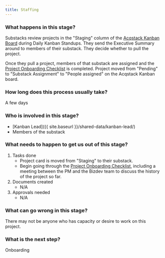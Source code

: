 ```yaml
---
title: Staffing
---
```


### What happens in this stage?
Substacks review projects in the "Staging" column of the 
[Acqstack Kanban Board](https://docs.google.com/spreadsheets/d/1KbMQvkggVjBvFpdTqrP4Qu3Rjekaavoh_9FRfAecI24/edit?pli=1#gid=0) during Daily Kanban Standups. They send the Executive Summary around to members of their substack. They decide whether to pull the project.

Once they pull a project, members of that substack are assigned and the [Project Onboarding Checklist](https://docs.google.com/document/d/1AXDLCLU3Fzp5iCASmdOM8hPU2kU0eQhGE3RmHgEBEU0/edit) is completed. Project moved from "Pending" to "Substack Assignment" to "People assigned" on the Acqstack Kanban board.

### How long does this process usually take?
A few days

### Who is involved in this stage?

- [Kanban Lead]({{ site.baseurl }}/shared-data/kanban-lead/)
- Members of the substack

### What needs to happen to get us out of this stage? 
1. Tasks done
	- Project card is moved from "Staging" to their substack.
	- Begin going through the [Project Onboarding Checklist](https://docs.google.com/document/d/1AXDLCLU3Fzp5iCASmdOM8hPU2kU0eQhGE3RmHgEBEU0/edit), including a meeting between the PM and the Bizdev team to discuss the history of the project so far.
2. Documents created
	- N/A
3. Approvals needed
	- N/A

### What can go wrong in this stage?
There may not be anyone who has capacity or desire to work on this project. 

### What is the next step?
Onboarding